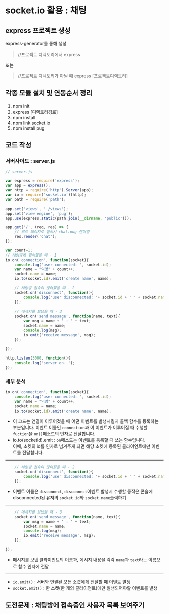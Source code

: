 # socket.io 활용 : 채팅

## express 프로젝트 생성

express-generator를 통해 생성

> //프로젝트 디렉토리에서
> express

또는

> //프로젝트 디렉토리가 아닐 때
> express [프로젝트디렉토리]

## 각종 모듈 설치 및 연동순서 정리

1. npm init
1. express [디렉토리경로]
1. npm install
1. npm link socket.io
1. npm install pug

## 코드 작성

### 서버사이드 : server.js

```javascript
// server.js

var express = require('express');
var app = express();
var http = require('http').Server(app); 
var io = require('socket.io')(http);    
var path = require('path');

app.set('views', './views');
app.set('view engine', 'pug');
app.use(express.static(path.join(__dirname, 'public')));

app.get('/', (req, res) => {
	// 루트 페이지로 접속시 chat.pug 렌더링
	res.render('chat');
});

var count=1; 
// 채팅방에 접속했을 때 - 1
io.on('connection', function(socket){
	console.log('user connected: ', socket.id);
	var name = "익명" + count++;
	socket.name = name;
	io.to(socket.id).emit('create name', name);
	
	// 채팅방 접속이 끊어졌을 때 - 2
	socket.on('disconnect', function(){
		console.log('user disconnected: '+ socket.id + ' ' + socket.name);
	});
	
	// 메세지를 보냈을 때 - 3 
	socket.on('send message', function(name, text){
		var msg = name + ' : ' + text;
		socket.name = name;
		console.log(msg);
		io.emit('receive message', msg);
	});
	
});

http.listen(3000, function(){ 
	console.log('server on..');
});
```

### 세부 분석

```javascript
io.on('connection', function(socket){
	console.log('user connected: ', socket.id);
	var name = "익명" + count++;
	socket.name = name;
	io.to(socket.id).emit('create name', name);
```

* 이 코드는 연결이 이루어졌을 때 어떤 이벤트를 발생시킬지 콜백 함수를 등록하는 부분입니다. 이벤트 이름인 `connection`과 이 이벤트가 이루어질 때 수행할 `fuction`을 `on()`메소드의 인자로 전달합니다.
* io.to(socketId).emit : `on`메소드는 이벤트를 등록할 때 쓰는 함수입니다.  
이때, 소켓의 id를 인자로 넘겨주게 되면 해당 소켓에 등록된 클라이언트에만 이벤트를 전달합니다.

---

```javascript
	// 채팅방 접속이 끊어졌을 때 - 2
	socket.on('disconnect', function(){
		console.log('user disconnected: '+ socket.id + ' ' + socket.name);
	});
```

* 이벤트 이름은 `disconnect`, `disconnect`이벤트 발생시 수행할 동작은 콘솔에 disconnected된 유저의 `socket.id`와 `socket.name`출력하기

---

```javascript
	// 메세지를 보냈을 때 - 3 
	socket.on('send message', function(name, text){
		var msg = name + ' : ' + text;
		socket.name = name;
		console.log(msg);
		io.emit('receive message', msg);
	});
	
});
```

* 메시지를 보낸 클라이언트의 이름과, 메시지 내용을 각각 `name`과 `text`라는 이름으로 함수 인자에 전달

---

* `io.emit()` : 서버와 연결된 모든 소켓에게 전달할 때 이벤트 발생
* `socket.emit()` : 한 소켓(한 개의 클라이언트)에만 발생되어야할 이벤트를 발생

## 도전문제 : 채팅방에 접속중인 사용자 목록 보여주기